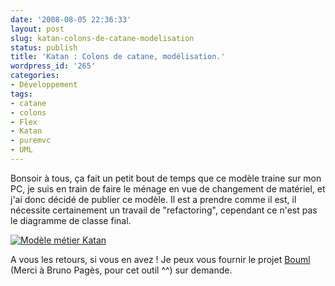 ```yaml
---
date: '2008-08-05 22:36:33'
layout: post
slug: katan-colons-de-catane-modelisation
status: publish
title: 'Katan : Colons de catane, modélisation.'
wordpress_id: '265'
categories:
- Développement
tags:
- catane
- colons
- Flex
- Katan
- puremvc
- UML
---
```


Bonsoir à tous, ça fait un petit bout de temps que ce modèle traine sur mon PC, je suis en train de faire le ménage en vue de changement de matériel, et j'ai donc décidé de publier ce modèle.
Il est a prendre comme il est, il nécessite certainement un travail de "refactoring", cependant ce n'est pas le diagramme de classe final.

[![Modèle métier Katan](http://static.zenithar.org/wp-content/uploads/2008/08/fig128130-300x219.png)](http://static.zenithar.org/wp-content/uploads/2008/08/fig128130.png)

A vous les retours, si vous en avez ! Je peux vous fournir le projet [Bouml](http://bouml.free.fr/) (Merci à Bruno Pagès, pour cet outil ^^) sur demande.
